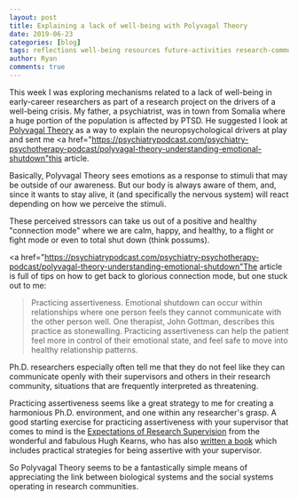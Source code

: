 ```yaml
---
layout: post
title: Explaining a lack of well-being with Polyvagal Theory
date: 2019-06-23
categories: [blog]
tags: reflections well-being resources future-activities research-communities theory
author: Ryan
comments: true
---
```



This week I was exploring mechanisms related to a lack of well-being in early-career researchers as part of a research project on the drivers of a well-being crisis. My father, a psychiatrist, was in town from Somalia where a huge portion of the population is affected by PTSD. He suggested I look at <a href="https://www-sciencedirect-com.sire.ub.edu/science/article/pii/S0301051106001761?via%3Dihub">Polyvagal Theory</a> as a way to explain the neuropsychological drivers at play and sent me <a href="https://psychiatrypodcast.com/psychiatry-psychotherapy-podcast/polyvagal-theory-understanding-emotional-shutdown"this article</a>.

Basically, Polyvagal Theory sees emotions as a response to stimuli that may be outside of our awareness. But our body is always aware of them, and, since it wants to stay alive, it (and specifically the nervous system) will react depending on how we perceive the stimuli.

These perceived stressors can take us out of a positive and healthy "connection mode" where we are calm, happy, and healthy, to a flight or fight mode or even to total shut down (think possums).

<a href="https://psychiatrypodcast.com/psychiatry-psychotherapy-podcast/polyvagal-theory-understanding-emotional-shutdown"The article</a> is full of tips on how to get back to glorious connection mode, but one stuck out to me:

<blockquote>
Practicing assertiveness. Emotional shutdown can occur within relationships where one person feels they cannot communicate with the other person well.
One therapist, John Gottman, describes this practice as stonewalling. Practicing assertiveness can help the patient feel more in control of their emotional state, and feel safe to move into healthy relationship patterns.
</blockquote>

Ph.D. researchers especially often tell me that they do not feel like they can communicate openly with their supervisors and others in their research community, situations that are frequently interpreted as threatening.

Practicing assertiveness seems like a great strategy to me for creating a harmonious Ph.D. environment, and one within any researcher's grasp. A good starting exercise for practicing assertiveness with your supervisor that comes to mind is the <a href="https://www.ithinkwell.com.au/index.php?route=product/product/freedownload&download_id=37">Expectations of Research Supervision</a> from the wonderful and fabulous Hugh Kearns, who has also <a href="https://www.goodreads.com/en/book/show/22454199">written a book</a> which includes practical strategies for being assertive with your supervisor.

So Polyvagal Theory seems to be a fantastically simple means of appreciating the link between biological systems and the social systems operating in research communities.
